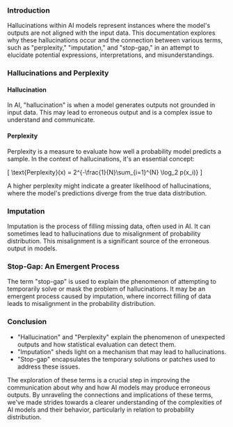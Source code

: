 ### Introduction

Hallucinations within AI models represent instances where the model's outputs
are not aligned with the input data. This documentation explores why these
hallucinations occur and the connection between various terms, such as
"perplexity," "imputation," and "stop-gap," in an attempt to elucidate potential
expressions, interpretations, and misunderstandings.

### Hallucinations and Perplexity

#### Hallucination

In AI, "hallucination" is when a model generates outputs not grounded in input
data. This may lead to erroneous output and is a complex issue to understand and
communicate.

#### Perplexity

Perplexity is a measure to evaluate how well a probability model predicts a
sample. In the context of hallucinations, it's an essential concept:

\[ \text{Perplexity}(x) = 2^{-\frac{1}{N}\sum\_{i=1}^{N} \log_2 p(x_i)} \]

A higher perplexity might indicate a greater likelihood of hallucinations, where
the model's predictions diverge from the true data distribution.

### Imputation

Imputation is the process of filling missing data, often used in AI. It can
sometimes lead to hallucinations due to misalignment of probability
distribution. This misalignment is a significant source of the erroneous output
in models.

### Stop-Gap: An Emergent Process

The term "stop-gap" is used to explain the phenomenon of attempting to
temporarily solve or mask the problem of hallucinations. It may be an emergent
process caused by imputation, where incorrect filling of data leads to
misalignment in the probability distribution.

### Conclusion

- "Hallucination" and "Perplexity" explain the phenomenon of unexpected outputs
  and how statistical evaluation can detect them.
- "Imputation" sheds light on a mechanism that may lead to hallucinations.
- "Stop-gap" encapsulates the temporary solutions or patches used to address
  these issues.

The exploration of these terms is a crucial step in improving the communication
about why and how AI models may produce erroneous outputs. By unraveling the
connections and implications of these terms, we've made strides towards a
clearer understanding of the complexities of AI models and their behavior,
particularly in relation to probability distribution.
